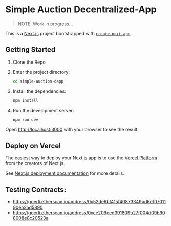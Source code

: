 # Simple Auction Decentralized-App

> NOTE: Work in progress... 

This is a [Next.js](https://nextjs.org/) project bootstrapped with [`create-next-app`](https://github.com/vercel/next.js/tree/canary/packages/create-next-app).

## Getting Started

1. Clone the Repo

2. Enter the project directory:
    ```bash
    cd simple-auction-dapp
    ```

3. Install the dependencies:
    ```bash
    npm install
    ```

4. Run the development server:
    ```bash
    npm run dev
    ```

Open [http://localhost:3000](http://localhost:3000) with your browser to see the result.

## Deploy on Vercel

The easiest way to deploy your Next.js app is to use the [Vercel Platform](https://vercel.com/new?utm_medium=default-template&filter=next.js&utm_source=create-next-app&utm_campaign=create-next-app-readme) from the creators of Next.js.

See [Next.js deployment documentation](https://nextjs.org/docs/deployment) for more details.

## Testing Contracts:
* https://goerli.etherscan.io/address/0x52de6bf415f40873349bd6e10701190ea2ad5890
* https://goerli.etherscan.io/address/0xce209ced391809b27f004d09b908008e8c20523a